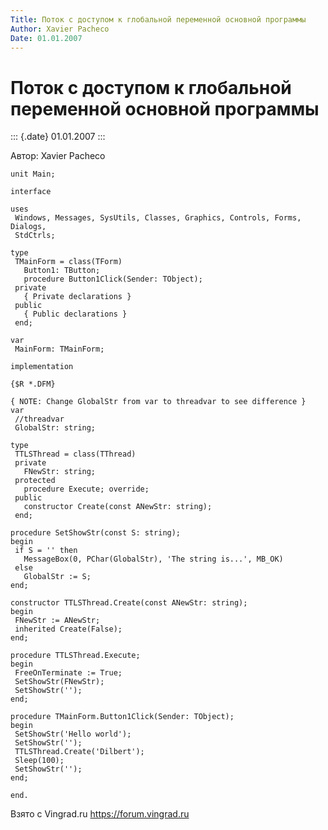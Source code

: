 ```yaml
---
Title: Поток с доступом к глобальной переменной основной программы
Author: Xavier Pacheco
Date: 01.01.2007
---
```



Поток с доступом к глобальной переменной основной программы
===========================================================

::: {.date}
01.01.2007
:::

Автор: Xavier Pacheco

    unit Main;
     
    interface
     
    uses
     Windows, Messages, SysUtils, Classes, Graphics, Controls, Forms, Dialogs,
     StdCtrls;
     
    type
     TMainForm = class(TForm)
       Button1: TButton;
       procedure Button1Click(Sender: TObject);
     private
       { Private declarations }
     public
       { Public declarations }
     end;
     
    var
     MainForm: TMainForm;
     
    implementation
     
    {$R *.DFM}
     
    { NOTE: Change GlobalStr from var to threadvar to see difference }
    var
     //threadvar
     GlobalStr: string;
     
    type
     TTLSThread = class(TThread)
     private
       FNewStr: string;
     protected
       procedure Execute; override;
     public
       constructor Create(const ANewStr: string);
     end;
     
    procedure SetShowStr(const S: string);
    begin
     if S = '' then
       MessageBox(0, PChar(GlobalStr), 'The string is...', MB_OK)
     else
       GlobalStr := S;
    end;
     
    constructor TTLSThread.Create(const ANewStr: string);
    begin
     FNewStr := ANewStr;
     inherited Create(False);
    end;
     
    procedure TTLSThread.Execute;
    begin
     FreeOnTerminate := True;
     SetShowStr(FNewStr);
     SetShowStr('');
    end;
     
    procedure TMainForm.Button1Click(Sender: TObject);
    begin
     SetShowStr('Hello world');
     SetShowStr('');
     TTLSThread.Create('Dilbert');
     Sleep(100);
     SetShowStr('');
    end;
     
    end.

Взято с Vingrad.ru <https://forum.vingrad.ru>
